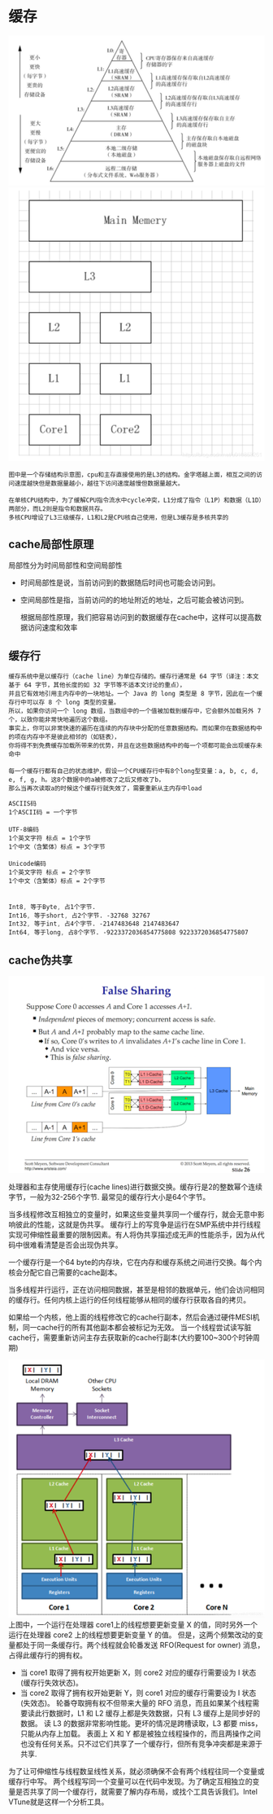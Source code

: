# 缓存
![](.cache_images/cache.png)
![](.cache_images/cpu_n_memory.png)

    图中是一个存储结构示意图，cpu和主存直接使用的是L3的结构。金字塔越上面，相互之间的访问速度越快但是数据量越小，越往下访问速度越慢但数据量越大。

    在单核CPU结构中，为了缓解CPU指令流水中cycle冲突，L1分成了指令（L1P）和数据（L1D）两部分，而L2则是指令和数据共存。
    多核CPU增设了L3三级缓存，L1和L2是CPU核自己使用，但是L3缓存是多核共享的

## cache局部性原理

局部性分为时间局部性和空间局部性

- 时间局部性是说，当前访问到的数据随后时间也可能会访问到。

- 空间局部性是指，当前访问的的地址附近的地址，之后可能会被访问到。

    根据局部性原理，我们把容易访问到的数据缓存在cache中，这样可以提高数据访问速度和效率
## 缓存行

    缓存系统中是以缓存行（cache line）为单位存储的。缓存行通常是 64 字节（译注：本文基于 64 字节，其他长度的如 32 字节等不适本文讨论的重点），
    并且它有效地引用主内存中的一块地址。一个 Java 的 long 类型是 8 字节，因此在一个缓存行中可以存 8 个 long 类型的变量。
    所以，如果你访问一个 long 数组，当数组中的一个值被加载到缓存中，它会额外加载另外 7 个，以致你能非常快地遍历这个数组。
    事实上，你可以非常快速的遍历在连续的内存块中分配的任意数据结构。而如果你在数据结构中的项在内存中不是彼此相邻的（如链表），
    你将得不到免费缓存加载所带来的优势，并且在这些数据结构中的每一个项都可能会出现缓存未命中
    
    每一个缓存行都有自己的状态维护，假设一个CPU缓存行中有8个long型变量：a, b, c, d, e, f, g, h。这8个数据中的a被修改了之后又修改了b，
    那么当再次读取a的时候这个缓存行就失效了，需要重新从主内存中load
```css
ASCIIS码
1个ASCII码 = 一个字节
          
UTF-8编码
1个英文字符 标点 = 1个字节
1个中文（含繁体）标点 = 3个字节
 
Unicode编码
1个英文字符 标点 = 2个字节
1个中文（含繁体）标点 = 2个字节


Int8, 等于Byte, 占1个字节.
Int16, 等于short, 占2个字节. -32768 32767
Int32, 等于int, 占4个字节. -2147483648 2147483647
Int64, 等于long, 占8个字节. -9223372036854775808 9223372036854775807

```

## cache伪共享
![](.cache_images/false_sharing.png)


处理器和主存使用缓存行(cache lines)进行数据交换。缓存行是2的整数幂个连续字节，一般为32-256个字节. 最常见的缓存行大小是64个字节。

当多线程修改互相独立的变量时，如果这些变量共享同一个缓存行，就会无意中影响彼此的性能，这就是伪共享。
缓存行上的写竞争是运行在SMP系统中并行线程实现可伸缩性最重要的限制因素。有人将伪共享描述成无声的性能杀手，因为从代码中很难看清楚是否会出现伪共享。

一个缓存行是一个64 byte的内存块，它在内存和缓存系统之间进行交换。每个内核会分配它自己需要的cache副本。

当多线程并行运行，正在访问相同数据，甚至是相邻的数据单元，他们会访问相同的缓存行。任何内核上运行的任何线程能够从相同的缓存行获取各自的拷贝。

如果给一个内核，他上面的线程修改它的cache行副本，然后会通过硬件MESI机制，同一cache行的所有其他副本都会被标记为无效。
当一个线程尝试读写脏cache行，需要重新访问主存去获取新的cache行副本(大约要100~300个时钟周期)


![](.cache_images/false_share.png)
上图中，一个运行在处理器 core1上的线程想要更新变量 X 的值，同时另外一个运行在处理器 core2 上的线程想要更新变量 Y 的值。
但是，这两个频繁改动的变量都处于同一条缓存行。两个线程就会轮番发送 RFO(Request for owner) 消息，占得此缓存行的拥有权。
- 当 core1 取得了拥有权开始更新 X，则 core2 对应的缓存行需要设为 I 状态(缓存行失效状态)。
- 当 core2 取得了拥有权开始更新 Y，则 core1 对应的缓存行需要设为 I 状态(失效态)。
轮番夺取拥有权不但带来大量的 RFO 消息，而且如果某个线程需要读此行数据时，L1 和 L2 缓存上都是失效数据，只有 L3 缓存上是同步好的数据。
读 L3 的数据非常影响性能。更坏的情况是跨槽读取，L3 都要 miss，只能从内存上加载。
表面上 X 和 Y 都是被独立线程操作的，而且两操作之间也没有任何关系。只不过它们共享了一个缓存行，但所有竞争冲突都是来源于共享.

为了让可伸缩性与线程数呈线性关系，就必须确保不会有两个线程往同一个变量或缓存行中写。
两个线程写同一个变量可以在代码中发现。为了确定互相独立的变量是否共享了同一个缓存行，就需要了解内存布局，或找个工具告诉我们。Intel VTune就是这样一个分析工具。
